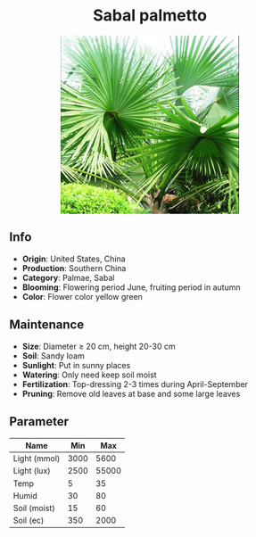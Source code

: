 <h1 align='center'>Sabal palmetto</h1>
<p align="center">
    <img 
        align='center'
        width='320'
        src="../images/sabal palmetto.png" 
        alt='Sabal palmetto' />
</p>

## Info

 - **Origin**: United States, China
 - **Production**: Southern China
 - **Category**: Palmae, Sabal
 - **Blooming**: Flowering period June, fruiting period in autumn
 - **Color**: Flower color yellow green

## Maintenance

 - **Size**: Diameter ≥ 20 cm, height 20-30 cm
 - **Soil**: Sandy loam
 - **Sunlight**: Put in sunny places
 - **Watering**: Only need keep soil moist
 - **Fertilization**: Top-dressing 2-3 times during April-September
 - **Pruning**: Remove old leaves at base and some large leaves

## Parameter

| Name         | Min  | Max   |
|--------------|------|-------|
| Light (mmol) | 3000 | 5600  |
| Light (lux)  | 2500 | 55000 |
| Temp         | 5    | 35    |
| Humid        | 30   | 80    |
| Soil (moist) | 15   | 60    |
| Soil (ec)    | 350  | 2000  |